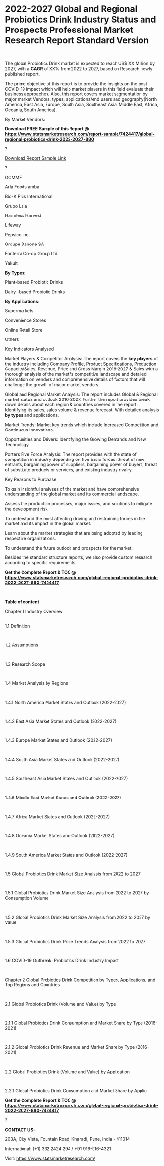 <h1>2022-2027 Global and Regional Probiotics Drink Industry Status and Prospects Professional Market Research Report Standard Version</h1><br/><p>The global Probiotics Drink market is expected to reach US$ XX Million by 2027, with a <strong>CAGR</strong> of XX% from 2022 to 2027, based on Research newly published report.</p>
 
 
 
 <p>The prime objective of this report is to provide the insights on the post COVID-19 impact which will help market players in this field evaluate their business approaches. Also, this report covers market segmentation by major market Vendors, types, applications/end users and geography(North America, East Asia, Europe, South Asia, Southeast Asia, Middle East, Africa, Oceania, South America).</p>
 
 
 
 <p>By Market Vendors:</p>
 
 
 
 <div><b>Download FREE Sample of this Report @ <a href="https://www.statsmarketresearch.com/download-free-sample/7424417/global-regional-probiotics-drink-2022-2027-880">https://www.statsmarketresearch.com/report-sample/7424417/global-regional-probiotics-drink-2022-2027-880</a></b></div>
 
 
 
 <p>? </p>
 
 
 
 <p><a href="https://www.statsmarketresearch.com/download-free-sample/7424417/global-regional-probiotics-drink-2022-2027-880">Download Report Sample Link</a></p>
 
 
 
 <p>? </p>
 
 
 
 <p>GCMMF</p>
 
 
 
 <p>Arla Foods amba</p>
 
 
 
 <p>Bio-K Plus International</p>
 
 
 
 <p>Grupo Lala</p>
 
 
 
 <p>Harmless Harvest</p>
 
 
 
 <p>Lifeway</p>
 
 
 
 <p>Pepsico Inc.</p>
 
 
 
 <p>Groupe Danone SA</p>
 
 
 
 <p>Fonterra Co-op Group Ltd</p>
 
 
 
 <p>Yakult</p>
 
 
 
 <p><strong>By Types</strong>:</p>
 
 
 
 <p>Plant-based Probiotic Drinks</p>
 
 
 
 <p>Dairy -based Probiotic Drinks</p>
 
 
 
 <p><strong><strong>By Applications</strong></strong>:</p>
 
 
 
 <p>Supermarkets</p>
 
 
 
 <p>Convenience Stores</p>
 
 
 
 <p>Online Retail Store</p>
 
 
 
 <p>Others</p>
 
 
 
 <p>Key Indicators Analysed</p>
 
 
 
 <p>Market Players & Competitor Analysis: The report covers the <strong>key players</strong> of the industry including Company Profile, Product Specifications, Production Capacity/Sales, Revenue, Price and Gross Margin 2016-2027 & Sales with a thorough analysis of the market?s competitive landscape and detailed information on vendors and comprehensive details of factors that will challenge the growth of major market vendors.</p>
 
 
 
 <p>Global and Regional Market Analysis: The report includes Global & Regional market status and outlook 2016-2027. Further the report provides break down details about each region & countries covered in the report. Identifying its sales, sales volume & revenue forecast. With detailed analysis <strong>by types</strong> and applications.</p>
 
 
 
 <p>Market Trends: Market key trends which include Increased Competition and Continuous Innovations.</p>
 
 
 
 <p>Opportunities and Drivers: Identifying the Growing Demands and New Technology</p>
 
 
 
 <p>Porters Five Force Analysis: The report provides with the state of competition in industry depending on five basic forces: threat of new entrants, bargaining power of suppliers, bargaining power of buyers, threat of substitute products or services, and existing industry rivalry.</p>
 
 
 
 <p>Key Reasons to Purchase</p>
 
 
 
 <p>To gain insightful analyses of the market and have comprehensive understanding of the global market and its commercial landscape.</p>
 
 
 
 <p>Assess the production processes, major issues, and solutions to mitigate the development risk.</p>
 
 
 
 <p>To understand the most affecting driving and restraining forces in the market and its impact in the global market.</p>
 
 
 
 <p>Learn about the market strategies that are being adopted by leading respective organizations.</p>
 
 
 
 <p>To understand the future outlook and prospects for the market.</p>
 
 
 
 <p>Besides the standard structure reports, we also provide custom research according to specific requirements.</p>
 
 
 
 <div><b>Get the Complete Report & TOC @ <a href="https://www.statsmarketresearch.com/global-regional-probiotics-drink-2022-2027-880-7424417">https://www.statsmarketresearch.com/global-regional-probiotics-drink-2022-2027-880-7424417</a></b></div>
 
 
 
 <p><br />
 
 <b>Table of content</b></p>
 
 
 
 <p>Chapter 1 Industry Overview<br />
 
 <br />
 
 1.1 Definition<br />
 
 <br />
 
 1.2 Assumptions<br />
 
 <br />
 
 1.3 Research Scope<br />
 
 <br />
 
 1.4 Market Analysis by Regions<br />
 
 <br />
 
 1.4.1 North America Market States and Outlook (2022-2027)<br />
 
 <br />
 
 1.4.2 East Asia Market States and Outlook (2022-2027)<br />
 
 <br />
 
 1.4.3 Europe Market States and Outlook (2022-2027)<br />
 
 <br />
 
 1.4.4 South Asia Market States and Outlook (2022-2027)<br />
 
 <br />
 
 1.4.5 Southeast Asia Market States and Outlook (2022-2027)<br />
 
 <br />
 
 1.4.6 Middle East Market States and Outlook (2022-2027)<br />
 
 <br />
 
 1.4.7 Africa Market States and Outlook (2022-2027)<br />
 
 <br />
 
 1.4.8 Oceania Market States and Outlook (2022-2027)<br />
 
 <br />
 
 1.4.9 South America Market States and Outlook (2022-2027)<br />
 
 <br />
 
 1.5 Global Probiotics Drink Market Size Analysis from 2022 to 2027<br />
 
 <br />
 
 1.5.1 Global Probiotics Drink Market Size Analysis from 2022 to 2027 by Consumption Volume<br />
 
 <br />
 
 1.5.2 Global Probiotics Drink Market Size Analysis from 2022 to 2027 by Value<br />
 
 <br />
 
 1.5.3 Global Probiotics Drink Price Trends Analysis from 2022 to 2027<br />
 
 <br />
 
 1.6 COVID-19 Outbreak: Probiotics Drink Industry Impact<br />
 
 <br />
 
 Chapter 2 Global Probiotics Drink Competition by Types, Applications, and Top Regions and Countries<br />
 
 <br />
 
 2.1 Global Probiotics Drink (Volume and Value) by Type<br />
 
 <br />
 
 2.1.1 Global Probiotics Drink Consumption and Market Share by Type (2016-2021)<br />
 
 <br />
 
 2.1.2 Global Probiotics Drink Revenue and Market Share by Type (2016-2021)<br />
 
 <br />
 
 2.2 Global Probiotics Drink (Volume and Value) by Application<br />
 
 <br />
 
 2.2.1 Global Probiotics Drink Consumption and Market Share by Applic</p>
 
 
 
 <div><b>Get the Complete Report & TOC @ <a href="https://www.statsmarketresearch.com/global-regional-probiotics-drink-2022-2027-880-7424417">https://www.statsmarketresearch.com/global-regional-probiotics-drink-2022-2027-880-7424417</a></b></div>
 
 
 
 <p>? </p>
 
 
 
 <p><b>CONTACT US:</b><br />
 
 203A, City Vista, Fountain Road, Kharadi, Pune, India - 411014<br />
 
 International: (+1) 332 2424 294 / +91 916-916-4321<br />
 
 Visit: <a href="https://www.statsmarketresearch.com/">https://www.statsmarketresearch.com/</a></p>